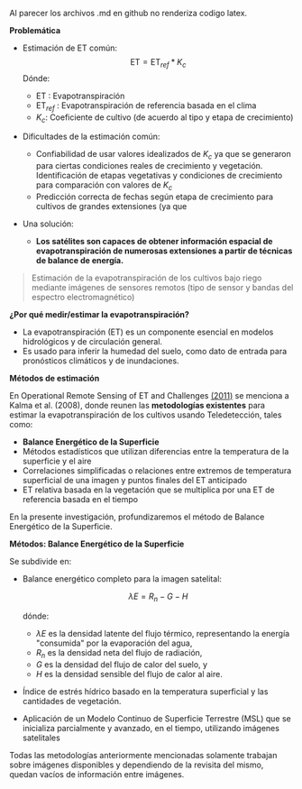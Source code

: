 Al parecer los archivos .md en github no renderiza codigo latex.

**Problemática**

- Estimación de ET común:
  $$
  \text{ET} = \text{ET}_{ref} * K_c
  $$
  Dónde:
  - $\text{ET}$ : Evapotranspiración
  - $\text{ET}_{ref}$ : Evapotranspiración de referencia basada en el clima
  - $K_c$: Coeficiente de cultivo (de acuerdo al tipo y etapa de crecimiento)

- Dificultades de la estimación común:
  - Confiabilidad de usar valores idealizados de $K_c$ ya que se generaron para ciertas condiciones reales de crecimiento y vegetación.
  Identificación de etapas vegetativas y condiciones de crecimiento para comparación con valores de $K_c$
  - Predicción correcta de fechas según etapa de crecimiento para cultivos de grandes extensiones (ya que 

- Una solución:
  - **Los satélites son capaces de obtener información espacial de evapotranspiración de numerosas extensiones a partir de técnicas de balance de energía.**  

> Estimación de la evapotranspiración de los cultivos bajo riego mediante imágenes de sensores remotos (tipo de sensor y bandas del espectro electromagnético)

**¿Por qué medir/estimar la evapotranspiración?**

- La evapotranspiración (ET) es un componente esencial en modelos hidrológicos y de circulación general.
- Es usado para inferir la humedad del suelo, como dato de entrada para pronósticos climáticos y de inundaciones.

**Métodos de estimación**

En Operational Remote Sensing of ET and Challenges [(2011)](https://www.intechopen.com/books/evapotranspiration-remote-sensing-and-modeling/operational-remote-sensing-of-et-and-challenges) se menciona a Kalma et al. (2008), donde reunen las **metodologías existentes** para estimar la evapotranspiración de los cultivos usando Teledetección, tales como:
  - **Balance Energético de la Superficie**
  - Métodos estadísticos que utilizan diferencias entre la temperatura de la superficie y el aire
  - Correlaciones simplificadas o relaciones entre extremos de temperatura superficial de una imagen y puntos finales del ET anticipado
  - ET relativa basada en la vegetación que se multiplica por una ET de referencia basada en el tiempo

En la presente investigación, profundizaremos el método de Balance Energético de la Superficie.

**Métodos: Balance Energético de la Superficie**

Se subdivide en:
- Balance energético completo para la imagen satelital: 

  $$ \lambda{E}=R_n - G -H $$

  dónde:
  - $\lambda{E}$ es la densidad latente del flujo térmico, representando la energía "consumida" por la evaporación del agua, 
  - $R_n$ es la densidad neta del flujo de radiación, 
  - $G$ es la densidad del flujo de calor del suelo, y 
  - $H$ es la densidad sensible del flujo de calor al aire.
- Índice de estrés hídrico basado en la temperatura superficial y las cantidades de vegetación. 
- Aplicación de un Modelo Continuo de Superficie Terrestre (MSL) que se inicializa parcialmente y avanzado, en el tiempo, utilizando imágenes satelitales

Todas las metodologías anteriormente mencionadas solamente trabajan sobre imágenes disponibles y dependiendo de la revisita del mismo, quedan vacíos de información entre imágenes.

